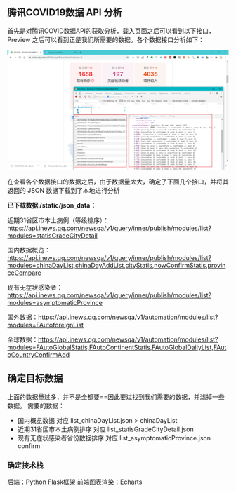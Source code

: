 ## 腾讯COVID19数据 API 分析

首先是对腾讯COVID数据API的获取分析，载入页面之后可以看到以下接口，Preview 之后可以看到正是我们所需要的数据。各个数据接口分析如下：

![分析接口](./static/doc_images/01211242434.png)

在查看各个数据接口的数据之后，由于数据量太大，确定了下面几个接口，并将其返回的 JSON 数据下载到了本地进行分析

**已下载数据 /static/json_data：**

近期31省区市本土病例（等级排序）：https://api.inews.qq.com/newsqa/v1/query/inner/publish/modules/list?modules=statisGradeCityDetail

国内数据概览：https://api.inews.qq.com/newsqa/v1/query/inner/publish/modules/list?modules=chinaDayList,chinaDayAddList,cityStatis,nowConfirmStatis,provinceCompare

现有无症状感染者：https://api.inews.qq.com/newsqa/v1/query/inner/publish/modules/list?modules=asymptomaticProvince

国外数据：https://api.inews.qq.com/newsqa/v1/automation/modules/list?modules=FAutoforeignList

全球数据：https://api.inews.qq.com/newsqa/v1/automation/modules/list?modules=FAutoGlobalStatis,FAutoContinentStatis,FAutoGlobalDailyList,FAutoCountryConfirmAdd

## 确定目标数据

上面的数据量过多，并不是全都要==因此要过找到我们需要的数据，并滤掉一些数据。
需要的数据：
- 国内概览数据 对应 list_chinaDayList.json > chinaDayList 
- 近期31省区市本土病例排序 对应 list_statisGradeCityDetail.json
- 现有无症状感染者省份数据排序 对应 list_asymptomaticProvince.json confirm

### 确定技术栈
后端：Python Flask框架
前端图表渲染：Echarts

